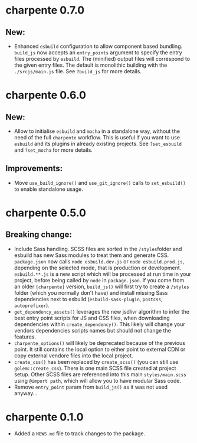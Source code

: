 # charpente 0.7.0

## New:
- Enhanced `esbuild` configuration to allow component based bundling. `build_js` now accepts an `entry_points` argument to specify the entry files processed by `esbuild`. The (minified) output files will correspond to the given entry files. The default is monolithic building with the `./srcjs/main.js` file. See `?build_js` for more details.

# charpente 0.6.0

## New:
- Allow to initialise `esbuild` and `mocha` in a standalone way, without the need of the full `charpente` workflow. This is useful if you want to use `esbuild` and its plugins in already existing projects. See `?set_esbuild` and `?set_mocha` for more details.

## Improvements:
- Move `use_build_ignore()` and `use_git_ignore()` calls to `set_esbuild()` to enable standalone usage.

# charpente 0.5.0

## Breaking change:
- Include Sass handling. SCSS files are sorted in the `/styles`folder and esbuild
has new Sass modules to treat them and generate CSS. 
`package.json` now calls `node esbuild.dev.js` or `node esbuild.prod.js`,
depending on the selected mode, that is production or development. 
`esbuild.**.js` is a new script which will be processed at run time in your project, before being called by `node` in `package.json`. If you come from an older
`{charpente}` version, `build_js()` will first try to create a `/styles` folder (which you normally don't have) and install missing Sass dependencies next to esbuild (`esbuild-sass-plugin`, `postcss`, `autoprefixer`). 
- `get_dependency_assets()` leverages the new jsdlivr algorithm to infer the best entry point scripts for JS and CSS files, when downloading dependencies within `create_dependency()`. 
This likely will change your vendors dependencies scripts names but should not change the features. 
- `charpente_options()` will likely be deprecated because of the previous point. It still
contains the local option to either point to external CDN or copy external vendore files
into the local project.
- `create_css()` has been replaced by `create_scss()` (you can still use `golem::create_css`).
There is one main SCSS file created at project setup. Other SCSS files are referenced into this main `styles/main.scss` using `@import path`, which will allow you to have modular
Sass code.
- Remove `entry_point` param from `build_js()` as it was not used anyway...

# charpente 0.1.0

* Added a `NEWS.md` file to track changes to the package.
